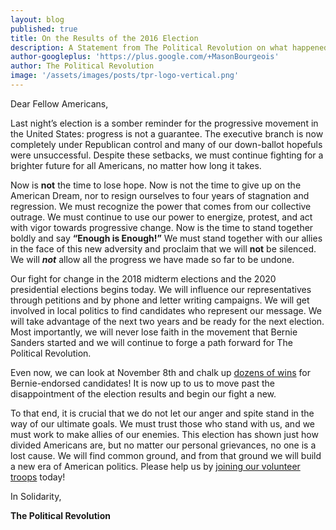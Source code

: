 ```yaml
---
layout: blog
published: true
title: On the Results of the 2016 Election
description: A Statement from The Political Revolution on what happened on November 8th, and what we must do to fix it.
author-googleplus: 'https://plus.google.com/+MasonBourgeois'
author: The Political Revolution
image: '/assets/images/posts/tpr-logo-vertical.png'
---
```


Dear Fellow Americans,

Last night’s election is a somber reminder for the progressive movement in the United States: progress is not a guarantee.  The executive branch is now completely under Republican control and many of our down-ballot hopefuls were unsuccessful. Despite these setbacks, we must continue fighting for a brighter future for all Americans, no matter how long it takes.

Now is __not__ the time to lose hope. Now is not the time to give up on the American Dream, nor to resign ourselves to four years of stagnation and regression. We must recognize the power that comes from our collective outrage. We must continue to use our power to energize, protest, and act with vigor towards progressive change. Now is the time to stand together boldly and say __“Enough is Enough!”__ We must stand together with our allies in the face of this new adversity and proclaim that we will __not__ be silenced. We will __*not*__ allow all the progress we have made so far to be undone.

Our fight for change in the 2018 midterm elections and the 2020 presidential elections begins today. We will influence our representatives through petitions and by phone and letter writing campaigns. We will get involved in local politics to find candidates who represent our message. We will take advantage of the next two years and be ready for the next election. Most importantly, we will never lose faith in the movement that Bernie Sanders started and we will continue to forge a path forward for The Political Revolution.

Even now, we can look at November 8th and chalk up [dozens of wins](https://ourrevolution.com/election-2016/) for Bernie-endorsed candidates!  It is now up to us to move past the disappointment of the election results and begin our fight a new.

To that end, it is crucial that we do not let our anger and spite stand in the way of our ultimate goals. We must trust those who stand with us, and we must work to make allies of our enemies. This election has shown just how divided Americans are, but no matter our personal grievances, no one is a lost cause. We will find common ground, and from that ground we will build a new era of American politics.
	Please help us by [joining our volunteer troops](http://polrevvols.herokuapp.com/) today!


In Solidarity,

__The Political Revolution__
